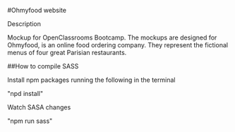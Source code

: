  #Ohmyfood website


Description

Mockup for OpenClassrooms Bootcamp.  The mockups are designed for Ohmyfood, is an online food ordering company. They represent the fictional menus of  four great Parisian restaurants.

##How to compile SASS

Install npm packages running the following in the terminal

"npd install"

Watch SASA changes

"npm run sass"